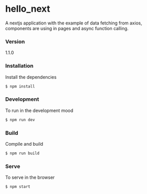 # hello_next
A nextjs application with the example of data fetching from axios, components are using in pages and async function calling.

### Version
1.1.0

### Installation

Install the dependencies

```sh
$ npm install
```

### Development
To run in the development mood

```sh
$ npm run dev
```

### Build
Compile and build

```sh
$ npm run build
```
### Serve
To serve in the browser

```sh
$ npm start
```
